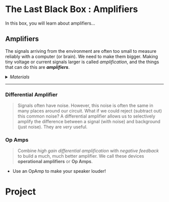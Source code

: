 # The Last Black Box : Amplifiers
In this box, you will learn about amplifiers...

## Amplifiers
The signals arriving from the environment are often too small to measure reliably with a computer (or brain). We need to make them bigger. Making tiny voltage or current signals larger is called *amplification*, and the things that can do this are ***amplifiers***.

<details><summary><i>Materials</i></summary><p>

Name|Depth|Description| # |Data|Link|
:-------|:---:|:----------|:-:|:--:|:--:|
LM741|10|OpAmp|1|[-D-](/boxes/amplifiers/_resources/datasheets/LM741.pdf)|[-L-](https://uk.farnell.com/texas-instruments/lm741cn-nopb/op-amp-single-pdip-8-0-to-70deg/dp/3117118)
LM386|10|Audio-Amp|2|[-D-](/boxes/amplifiers/_resources/datasheets/LM386.pdf)|[-L-](https://uk.farnell.com/texas-instruments/lm386n-4-nopb/audio-power-amplifier-class-ab/dp/3116866)

</p></details><hr>

### Differential Amplifier
> Signals often have noise. However, this noise is often the same in many places around our circuit. What if we could reject (subtract out) this common noise? A differential amplifier allows us to selectively amplify the difference between a signal (with noise) and background (just noise). They are *very* useful.


### Op Amps
> Combine *high gain differential amplification* with *negative feedback* to build a much, much better amplifier. We call these devices **operational amplifiers** or **Op Amps**.

- Use an OpAmp to make your speaker louder!

# Project
